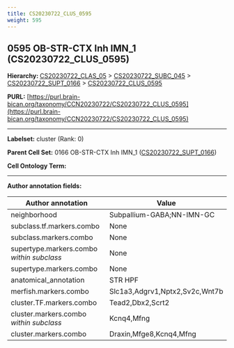```yaml
---
title: CS20230722_CLUS_0595
weight: 595
---
```

## 0595 OB-STR-CTX Inh IMN_1 (CS20230722_CLUS_0595)
<b>Hierarchy: </b>
[CS20230722_CLAS_05](../CS20230722_CLAS_05) >
[CS20230722_SUBC_045](../CS20230722_SUBC_045) >
[CS20230722_SUPT_0166](../CS20230722_SUPT_0166) >
[CS20230722_CLUS_0595](../CS20230722_CLUS_0595)

**PURL:** [https://purl.brain-bican.org/taxonomy/CCN20230722/CS20230722_CLUS_0595](https://purl.brain-bican.org/taxonomy/CCN20230722/CS20230722_CLUS_0595)

---


**Labelset:** cluster (Rank: 0)

**Parent Cell Set:** 0166 OB-STR-CTX Inh IMN_1 ([CS20230722_SUPT_0166](../CS20230722_SUPT_0166))



**Cell Ontology Term:** 

[MARKER GENES.]: #


---

[TRANSFERRED ANNOTATIONS.]: #


[AUTHOR ANNOTATION FIELDS.]: #


**Author annotation fields:**

| Author annotation | Value |
|-------------------|-------|
|neighborhood|Subpallium-GABA;NN-IMN-GC|
|subclass.tf.markers.combo|None|
|subclass.markers.combo|None|
|supertype.markers.combo _within subclass_|None|
|supertype.markers.combo|None|
|anatomical_annotation|STR HPF|
|merfish.markers.combo|Slc1a3,Adgrv1,Nptx2,Sv2c,Wnt7b|
|cluster.TF.markers.combo|Tead2,Dbx2,Scrt2|
|cluster.markers.combo _within subclass_|Kcnq4,Mfng|
|cluster.markers.combo|Draxin,Mfge8,Kcnq4,Mfng|
